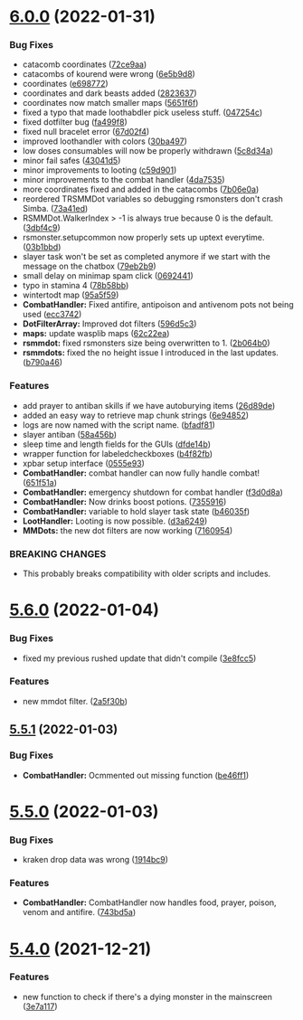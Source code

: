 # [6.0.0](https://github.com/Torwent/WaspLib/compare/v5.6.0...v6.0.0) (2022-01-31)


### Bug Fixes

* catacomb coordinates ([72ce9aa](https://github.com/Torwent/WaspLib/commit/72ce9aad5607d91090a0af44f3d77a25f86fe99f))
* catacombs of kourend were wrong ([6e5b9d8](https://github.com/Torwent/WaspLib/commit/6e5b9d84f143579924c1eac00f7e3a74b1290ebc))
* coordinates ([e698772](https://github.com/Torwent/WaspLib/commit/e6987720922027417c9097cbc734192645fd9b70))
* coordinates and dark beasts added ([2823637](https://github.com/Torwent/WaspLib/commit/28236379c5e7664f738efc566b6c40a4e92564ed))
* coordinates now match smaller maps ([5651f6f](https://github.com/Torwent/WaspLib/commit/5651f6f9440a17f1c059cd01791d3a6d5358bb03))
* fixed a typo that made loothabdler pick useless stuff. ([047254c](https://github.com/Torwent/WaspLib/commit/047254c8b86306cdb6279ed767a3bfda56a01cb4))
* fixed dotfilter bug ([fa499f8](https://github.com/Torwent/WaspLib/commit/fa499f898868a399b04b547070e7e50aa7e4b473))
* fixed null bracelet error ([67d02f4](https://github.com/Torwent/WaspLib/commit/67d02f4ca5384c294a031614d5486050ce3cd483))
* improved loothandler with colors ([30ba497](https://github.com/Torwent/WaspLib/commit/30ba49705d5743c2d86977f2c4f7e923ce7a3cea))
* low doses consumables will now be properly withdrawn ([5c8d34a](https://github.com/Torwent/WaspLib/commit/5c8d34aa984ecd5f44e317f6378d8ebc1a692e17))
* minor fail safes ([43041d5](https://github.com/Torwent/WaspLib/commit/43041d5a559a2c1f62686e5b47cd67cf20bb0fc4))
* minor improvements to looting ([c59d901](https://github.com/Torwent/WaspLib/commit/c59d9018f0e4665396041c2c0654e047f0d2b608))
* minor improvements to the combat handler ([4da7535](https://github.com/Torwent/WaspLib/commit/4da753569d5ddfbe81b1199e1ee528a7a3d62aec))
* more coordinates fixed and added in the catacombs ([7b06e0a](https://github.com/Torwent/WaspLib/commit/7b06e0a247888824168b503becd35b325e0f7075))
* reordered TRSMMDot variables so debugging rsmonsters don't crash Simba. ([73a41ed](https://github.com/Torwent/WaspLib/commit/73a41edd2c56a10dbb099f4bbedb426a2027088e))
* RSMMDot.WalkerIndex > -1 is always true because 0 is the default. ([3dbf4c9](https://github.com/Torwent/WaspLib/commit/3dbf4c9fac35a63f8f59bc7b7a4ba5a87fb269e6))
* rsmonster.setupcommon now properly sets up uptext everytime. ([03b1bbd](https://github.com/Torwent/WaspLib/commit/03b1bbd8abd838ac25be6a257f8d46adbb38b247))
* slayer task won't be set as completed anymore if we start with the message on the chatbox ([79eb2b9](https://github.com/Torwent/WaspLib/commit/79eb2b9a2dbcb631bb55b3781bfeeb8bc8541007))
* small delay on minimap spam click ([0692441](https://github.com/Torwent/WaspLib/commit/06924413e34f1bdae7e22c60258880d74f9e7bc4))
* typo in stamina 4 ([78b58bb](https://github.com/Torwent/WaspLib/commit/78b58bbf4a3f3cb7db9f11dca2113cecab9a0979))
* wintertodt map ([95a5f59](https://github.com/Torwent/WaspLib/commit/95a5f592c8bcd3559ca66471f6836f0a7aed0dd8))
* **CombatHandler:** Fixed antifire, antipoison and antivenom pots not being used ([ecc3742](https://github.com/Torwent/WaspLib/commit/ecc37426d2277676f10d7a92ca5d395ffb7702e0))
* **DotFilterArray:** Improved dot filters ([596d5c3](https://github.com/Torwent/WaspLib/commit/596d5c3a1b9cf961573468d07121eebef617a3eb))
* **maps:** update wasplib maps ([62c22ea](https://github.com/Torwent/WaspLib/commit/62c22eaf764e1c7faad728bd4efdfe6318a8f957))
* **rsmmdot:** fixed rsmonsters size being overwritten to 1. ([2b064b0](https://github.com/Torwent/WaspLib/commit/2b064b01bfd30dd18843e84b9c9907bdad29ffb8))
* **rsmmdots:** fixed the no height issue I introduced in the last updates. ([b790a46](https://github.com/Torwent/WaspLib/commit/b790a467eb3e2dada5a40670485395f5ed20bf40))


### Features

* add prayer to antiban skills if we have autoburying items ([26d89de](https://github.com/Torwent/WaspLib/commit/26d89debf8a72845c2dbe41c9de0618a13f60d82))
* added an easy way to retrieve map chunk strings ([6e94852](https://github.com/Torwent/WaspLib/commit/6e94852fcd3df44cdb1668c399e2fd4868a8d42b))
* logs are now named with the script name. ([bfadf81](https://github.com/Torwent/WaspLib/commit/bfadf81a0aa1cdbc598b3288d2015ce384511760))
* slayer antiban ([58a456b](https://github.com/Torwent/WaspLib/commit/58a456b0ad6b73c22e2c23d314cb390fe5e87b34))
* sleep time and length fields for the GUIs ([dfde14b](https://github.com/Torwent/WaspLib/commit/dfde14bee6c27c946125ded49344d19b153f29da))
* wrapper function for labeledcheckboxes ([b4f82fb](https://github.com/Torwent/WaspLib/commit/b4f82fb3c6a5c68c9a1f666e690d48b9918dc1c2))
* xpbar setup interface ([0555e93](https://github.com/Torwent/WaspLib/commit/0555e933fceb3c37b17727070ae65d7d46855fb4))
* **CombatHandler:** combat handler can now fully handle combat! ([651f51a](https://github.com/Torwent/WaspLib/commit/651f51ad37c1ba4ab69b6a7dc312be6233a47390))
* **CombatHandler:** emergency shutdown for combat handler ([f3d0d8a](https://github.com/Torwent/WaspLib/commit/f3d0d8a84cd4d75c6f87777d6a2ecdcb45de0764))
* **CombatHandler:** Now drinks boost potions. ([7355916](https://github.com/Torwent/WaspLib/commit/7355916d6972cddba995b941c3f9cd8b3e9d4eff))
* **CombatHandler:** variable to hold slayer task state ([b46035f](https://github.com/Torwent/WaspLib/commit/b46035f70648ccc4a26f13d805d9bd5db87958f5))
* **LootHandler:** Looting is now possible. ([d3a6249](https://github.com/Torwent/WaspLib/commit/d3a6249051d4b30d17fe1b7283ad58365b7e9c88))
* **MMDots:** the new dot filters are now working ([7160954](https://github.com/Torwent/WaspLib/commit/7160954bfe9d0a3c1a1dec5523361ecc0894bff4))


### BREAKING CHANGES

* This probably breaks compatibility with older scripts and includes.



# [5.6.0](https://github.com/Torwent/WaspLib/compare/v5.5.1...v5.6.0) (2022-01-04)


### Bug Fixes

* fixed my previous rushed update that didn't compile ([3e8fcc5](https://github.com/Torwent/WaspLib/commit/3e8fcc54a036517448369932552cecc2e9601536))


### Features

* new mmdot filter. ([2a5f30b](https://github.com/Torwent/WaspLib/commit/2a5f30b0838060bf4bf8c66b6c06a09f43ac8658))



## [5.5.1](https://github.com/Torwent/WaspLib/compare/v5.5.0...v5.5.1) (2022-01-03)


### Bug Fixes

* **CombatHandler:** Ocmmented out missing function ([be46ff1](https://github.com/Torwent/WaspLib/commit/be46ff19e438fb2f7012037c834748c1278f4580))



# [5.5.0](https://github.com/Torwent/WaspLib/compare/v5.4.0...v5.5.0) (2022-01-03)


### Bug Fixes

* kraken drop data was wrong ([1914bc9](https://github.com/Torwent/WaspLib/commit/1914bc96755c91e194870efd5b525f5c61fd403a))


### Features

* **CombatHandler:** CombatHandler now handles food, prayer, poison, venom and antifire. ([743bd5a](https://github.com/Torwent/WaspLib/commit/743bd5a0df767e54834aa201eb8b170d2099fe70))



# [5.4.0](https://github.com/Torwent/WaspLib/compare/v5.3.0...v5.4.0) (2021-12-21)


### Features

* new function to check if there's a dying monster in the mainscreen ([3e7a117](https://github.com/Torwent/WaspLib/commit/3e7a117c3f59d9f03f0a517af6acb047a770df98))



